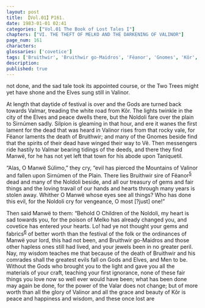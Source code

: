 ```yaml
---
layout: post
title: 【Vol.01】P161.
date: 1983-01-01 02:41
categories: ["Vol.01 The Book of Lost Tales I"]
chapters: ["VI. THE THEFT OF MELKO AND THE DARKENING OF VALINOR"]
page_num: 161
characters: 
glossaries: ['covetice']
tags: ['Bruithwir', 'Bruithwir go-Maidros', 'Fëanor', 'Gnomes', 'Kôr', 'Maidros', 'Manwë', 'Melko', 'Men', 'Mountains of Valinor', 'Noldoli', 'Silpion', 'Simúmen', 'Simúmen of the Plain']
description: 
published: true
---
```


<p style="text-indent: 0;">
not done, and the sad tale took its appointed course, or the Two Trees might yet have shone and the Elves sung still in Valinor.
</p>

At length that daytide of festival is over and the Gods are turned back towards Valmar, treading the white road from Kôr. The lights twinkle in the city of the Elves and peace dwells there, but the Noldoli fare over the plain to Sirnúmen sadly. Silpion is gleaming in that hour, and ere it wanes the first lament for the dead that was heard in Valinor rises from that rocky vale, for Fëanor laments the death of Bruithwir; and many of the Gnomes beside find that the spirits of their dead have winged their way to Vê. Then messengers ride hastily to Valmar bearing tidings of the deeds, and there they find Manwë, for he has not yet left that town for his abode upon Taniquetil.

“Alas, O Manwë Súlimo,” they cry, “evil has pierced the Mountains of Valinor and fallen upon Sirnúmen of the Plain. There lies Bruithwir sire of Fëanor<SUP>[5]({{site.baseurl}}/vol01-p171)</SUP> dead and many of the Noldoli beside, and all our treasury of gems and fair things and the loving travail of our hands and hearts through many years is stolen away. Whither O Manwë whose eyes see all things? Who has done this evil, for the Noldoli cry for vengeance, O most [?just] one!”

Then said Manwë to them: “Behold O Children of the Noldoli, my heart is sad towards you, for the poison of Melko has already changed you, and covetice has entered your hearts. Lo! had ye not thought your gems and fabrics<SUP>[6]({{site.baseurl}}/vol01-p171)</SUP> of better worth than the festival of the folk or the ordinances of Manwë your lord, this had not been, and Bruithwir go-Maidros and those other hapless ones still had lived, and your jewels been in no greater peril. Nay, my wisdom teaches me that because of the death of Bruithwir and his comrades shall the greatest evils fall on Gods and Elves, and Men to be. Without the Gods who brought you to the light and gave you all the materials of your craft, teaching your first ignorance, none of these fair things you love now so well ever would have been; what has been done may again be done, for the power of the Valar does not change; but of more worth than all the glory of Valinor and all the grace and beauty of Kôr is peace and happiness and wisdom, and these once lost are

